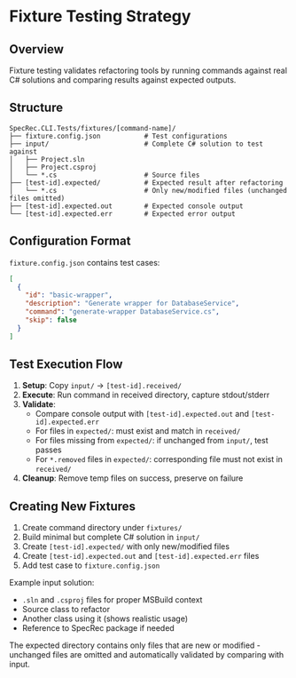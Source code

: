 # Fixture Testing Strategy

## Overview

Fixture testing validates refactoring tools by running commands against real C# solutions and comparing results against expected outputs.

## Structure

```
SpecRec.CLI.Tests/fixtures/[command-name]/
├── fixture.config.json           # Test configurations
├── input/                        # Complete C# solution to test against
│   ├── Project.sln
│   ├── Project.csproj
│   └── *.cs                      # Source files
├── [test-id].expected/           # Expected result after refactoring
│   └── *.cs                      # Only new/modified files (unchanged files omitted)
├── [test-id].expected.out        # Expected console output
└── [test-id].expected.err        # Expected error output
```

## Configuration Format

`fixture.config.json` contains test cases:

```json
[
  {
    "id": "basic-wrapper",
    "description": "Generate wrapper for DatabaseService",
    "command": "generate-wrapper DatabaseService.cs",
    "skip": false
  }
]
```

## Test Execution Flow

1. **Setup**: Copy `input/` → `[test-id].received/`
2. **Execute**: Run command in received directory, capture stdout/stderr
3. **Validate**: 
   - Compare console output with `[test-id].expected.out` and `[test-id].expected.err`
   - For files in `expected/`: must exist and match in `received/`
   - For files missing from `expected/`: if unchanged from `input/`, test passes
   - For `*.removed` files in `expected/`: corresponding file must not exist in `received/`
4. **Cleanup**: Remove temp files on success, preserve on failure

## Creating New Fixtures

1. Create command directory under `fixtures/`
2. Build minimal but complete C# solution in `input/`
3. Create `[test-id].expected/` with only new/modified files
4. Create `[test-id].expected.out` and `[test-id].expected.err` files
5. Add test case to `fixture.config.json`

Example input solution:
- `.sln` and `.csproj` files for proper MSBuild context
- Source class to refactor
- Another class using it (shows realistic usage)
- Reference to SpecRec package if needed

The expected directory contains only files that are new or modified - unchanged files are omitted and automatically validated by comparing with input.